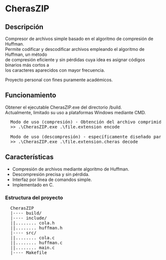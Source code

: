 # CherasZIP
## Descripción
Compresor de archivos simple basado en el algoritmo de compresión de Huffman.<br>
Permite codificar y descodificar archivos empleando el algoritmo de Huffman, un método<br>
de compresión eficiente y sin pérdidas cuya idea es asignar códigos binarios más cortos a<br>
los caracteres aparecidos con mayor frecuencia.<br>

Proyecto personal con fines puramente académicos.<br>

## Funcionamiento

Obtener el ejecutable CherasZIP.exe del directorio /build.<br>
Actualmente, limitado su uso a plataformas Windows mediante CMD.<br>
<pre>
  Modo de uso (compresión) - Obtención del archivo comprimido file.extension.cheras
  >> .\CherasZIP.exe .\file.extension encode
  
  Modo de uso (descompresión) - específicamente diseñado para archivos .cheras propios del compresor CherasZIP.
  >> .\CherasZIP.exe .\file.extension.cheras decode
</pre>

## Características
- Compresión de archivos mediante algoritmo de Huffman.
- Descompresión precisa y sin pérdida.
- Interfaz por línea de comandos simple.
- Implementado en C.

### Estructura del proyecto
<pre>
  CherasZIP
  |---- build/
  |---- include/
  ||........ cola.h
  ||........ huffman.h
  |---- src/
  ||........ cola.c
  ||........ huffman.c
  ||........ main.c
  |---- Makefile
</pre>
